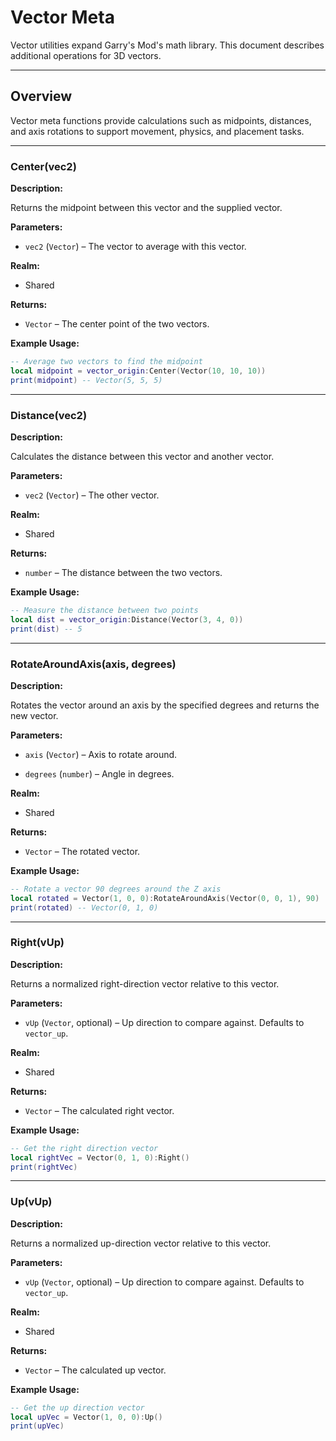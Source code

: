 # Vector Meta

Vector utilities expand Garry's Mod's math library. This document describes additional operations for 3D vectors.

---

## Overview

Vector meta functions provide calculations such as midpoints, distances, and axis rotations to support movement, physics, and placement tasks.

---

### Center(vec2)

**Description:**

Returns the midpoint between this vector and the supplied vector.

**Parameters:**

* `vec2` (`Vector`) – The vector to average with this vector.

**Realm:**

* Shared

**Returns:**

* `Vector` – The center point of the two vectors.

**Example Usage:**

```lua
-- Average two vectors to find the midpoint
local midpoint = vector_origin:Center(Vector(10, 10, 10))
print(midpoint) -- Vector(5, 5, 5)
```
---

### Distance(vec2)

**Description:**

Calculates the distance between this vector and another vector.

**Parameters:**

* `vec2` (`Vector`) – The other vector.

**Realm:**

* Shared

**Returns:**

* `number` – The distance between the two vectors.

**Example Usage:**

```lua
-- Measure the distance between two points
local dist = vector_origin:Distance(Vector(3, 4, 0))
print(dist) -- 5
```
---

### RotateAroundAxis(axis, degrees)

**Description:**

Rotates the vector around an axis by the specified degrees and returns the new vector.

**Parameters:**

* `axis` (`Vector`) – Axis to rotate around.

* `degrees` (`number`) – Angle in degrees.

**Realm:**

* Shared

**Returns:**

* `Vector` – The rotated vector.

**Example Usage:**

```lua
-- Rotate a vector 90 degrees around the Z axis
local rotated = Vector(1, 0, 0):RotateAroundAxis(Vector(0, 0, 1), 90)
print(rotated) -- Vector(0, 1, 0)
```
---

### Right(vUp)

**Description:**

Returns a normalized right-direction vector relative to this vector.

**Parameters:**

* `vUp` (`Vector`, optional) – Up direction to compare against. Defaults to `vector_up`.

**Realm:**

* Shared

**Returns:**

* `Vector` – The calculated right vector.

**Example Usage:**

```lua
-- Get the right direction vector
local rightVec = Vector(0, 1, 0):Right()
print(rightVec)
```
---

### Up(vUp)

**Description:**

Returns a normalized up-direction vector relative to this vector.

**Parameters:**

* `vUp` (`Vector`, optional) – Up direction to compare against. Defaults to `vector_up`.

**Realm:**

* Shared

**Returns:**

* `Vector` – The calculated up vector.

**Example Usage:**

```lua
-- Get the up direction vector
local upVec = Vector(1, 0, 0):Up()
print(upVec)
```
